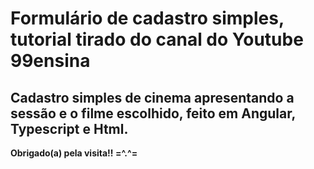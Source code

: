 <h1>Formulário de cadastro simples, tutorial tirado do canal do Youtube 99ensina</h1>
<h2>Cadastro simples de cinema apresentando a sessão e o filme escolhido, feito em Angular, Typescript e Html. </h2>
<strong> Obrigado(a) pela visita!! =^.^= </strong>
